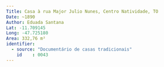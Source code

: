 ```yaml
---
Title: Casa à rua Major Julio Nunes, Centro Natividade, TO
Date: ~1890
Author: Eduada Santana
Lat: -11.709145
Long: -47.725180
Area: 332,76 m²
identifier:
  - source: "Documentário de casas tradicionais"
    id    : 0043
---
```

